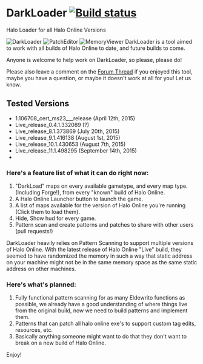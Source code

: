 # DarkLoader [![Build status](https://ci.appveyor.com/api/projects/status/evq3v5pgw6wxegi4?svg=true)](https://ci.appveyor.com/project/dark-c0de/darkloader)
Halo Loader for all Halo Online Versions

![DarkLoader](https://halo.click/cUGY30)
![PatchEditor](https://halo.click/fW4iY0)
![MemoryViewer](https://halo.click/DqHdQ3)
DarkLoader is a tool aimed to work with all builds of Halo Online to date, and future builds to come.

Anyone is welcome to help work on DarkLoader, so please, please do! 

Please also leave a comment on the [Forum Thread](https://forum.halo.click/index.php?/topic/234-program-darkloader/) if you enjoyed this tool, maybe you have a question, or maybe it doesn't work at all for you! Let us know. 

## Tested Versions
* 1.106708_cert_ms23___release (April 12th, 2015)
* Live_release_0.4.1.332089 (?)
* Live_release_8.1.373869 (July 20th, 2015)
* Live_release_9.1.416138 (August 1st, 2015)
* Live_release_10.1.430653 (August 7th, 2015)
* Live_release_11.1.498295 (September 14th, 2015)
* 
### Here's a feature list of what it can do right now:
1. "DarkLoad" maps on every available gametype, and every map type. (Including Forge!), from every "known" build of Halo Online.
2. A Halo Online Launcher button to launch the game.
3. A list of maps available for the version of Halo Online you're running (Click them to load them).
4. Hide, Show hud for every game.
5. Pattern scan and create patterns and patches to share with other users (pull requests!)

DarkLoader heavily relies on Pattern Scanning to support multiple versions of Halo Online. With the latest release of Halo Online "Live" build, they seemed to have randomized the memory in such a way that static address on your machine might not be in the same memory space as the same static address on other machines. 

### Here's what's planned:
1. Fully functional pattern scanning for as many Eldewrito functions as possible, we already have a good understanding of where things live from the original build, now we need to build patterns and implement them.
2. Patterns that can patch all halo online exe's to support custom tag edits, resources, etc. 
3. Basically anything someone might want to do that they don't want to break on a new build of Halo Online.

Enjoy!
